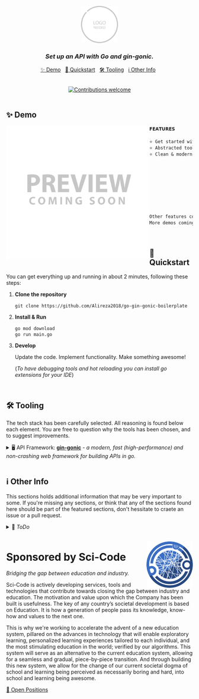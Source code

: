 <p align="center">
<img src=".github/logo.svg" alt="Create Fastify API" width="100">
</p>

<h3 align="center">  
  <em>Set up an API with Go and gin-gonic.</em>
</h3>

<p align="center">
  <a href="#-demo">✨ Demo</a> &nbsp;
  <a href="#-quickstart">🚀 Quickstart</a> &nbsp;
  <a href="#%EF%B8%8F-tooling">🛠️ Tooling</a> &nbsp;
  <a href="#%E2%84%B9%EF%B8%8F-other-info">ℹ️ Other Info</a> &nbsp;
</p>

<br>

<div align="center">
  <a href="">
      <img alt="Contributions welcome" src="https://img.shields.io/badge/contributions-welcome-thiel.svg">
  </a>
  <!-- <a href="https://gitter.im/amitmerchant1990/electron-markdownify"><img src="https://badges.gitter.im/amitmerchant1990/electron-markdownify.svg"></a>
  <a href="https://github.com/anfederico/Clairvoyant/issues">
      <img alt="GitHub Issues" src="https://img.shields.io/github/issues/anfederico/Clairvoyant.svg">
  </a> -->
</div>

<br>

## ✨ Demo

<img align="left" height="360px" src=".github/demo.svg" />

```txt
𝗙𝗘𝗔𝗧𝗨𝗥𝗘𝗦

⭐ Get started with a few steps
⭐ Abstracted tooling automation
⭐ Clean & modern folder structure









Other features coming soon.
More demos coming soon.
```

<br>

## 🚀 Quickstart

You can get everything up and running in about 2 minutes, following these steps:

1. **Clone the repository**

   ```shell
   git clone https://github.com/Alireza2018/go-gin-gonic-boilerplate
   ```

2. **Install & Run**

   ```shell
   go mod download
   go run main.go
   ```

3. **Develop**

   Update the code. Implement functionality. Make something awesome!

   (_To have debugging tools and hot reloading you can install go extensions for your IDE_)

<br>

## 🛠️ Tooling

The tech stack has been carefully selected. All reasoning is found below each element. You are free to question why the tools has been chosen, and to suggest improvements.

  <details>
  <summary>🖥 API Framework:</em> <a href=""><b>gin-gonic</b></a> - <em>a modern, fast (high-performance) and non-crashing web framework for building APIs in go.</em></summary><br>

  <br>

  </details>

<br>

## ℹ️ Other Info

This sections holds additional information that may be very important to some. If you're missing any sections, or think that any of the sections found here should be part of the featured sections, don't hessitate to craete an issue or a pull request.

<details>
  <summary>📝 <em>ToDo</em></summary><br>
  
  There's still a way to go. Contributions appreciated!

<br>
  
</details>

<br>

<a href="https://explosion.ai"><img src=".github/sponsor-logo-1.png" width="125" height="125" align="right" /></a>

# Sponsored by Sci-Code

_Bridging the gap between education and industry._

Sci-Code is actively developing services, tools and technologies that contribute towards closing the gap between industry and education. The motivation and value upon which the Company has been built is usefulness. The key of any country’s societal development is based on Education. It is how a generation of people pass its knowledge, know-how and values to the next one.

This is why we're working to accelerate the advent of a new education system, pillared on the advances in technology that will enable exploratory learning, personalized learning experiences tailored to each individual, and the most stimulating education in the world; verified by our algorithms. This system will serve as an alternative to the current education system, allowing for a seamless and gradual, piece-by-piece transition. And through building this new system, we allow for the change of our current societal dogma of school and learning being perceived as necessarily boring and hard, into school and learning being awesome.

<p align="left">
  <a href="https://angel.co/company/sci-code/jobs">🚪 Open Positions</a> &nbsp;
</p>
